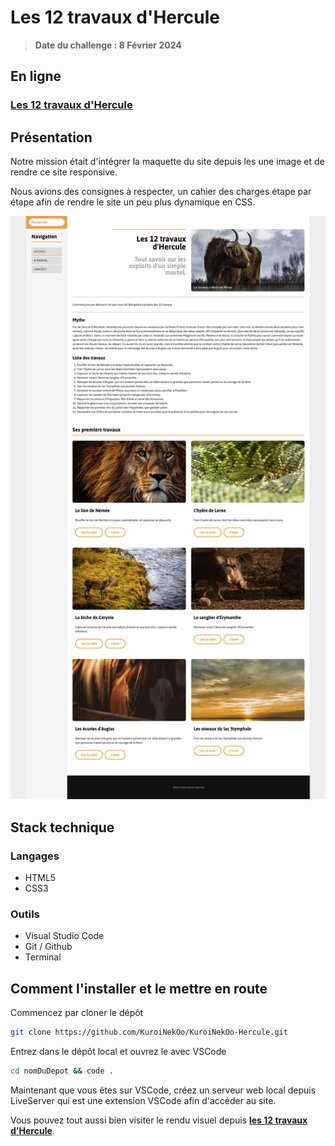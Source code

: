 # Les 12 travaux d'Hercule

> <strong>Date du challenge : 8 Février 2024</strong>

## En ligne

<a href="https://kuroinekoo.github.io/KuroiNekOo-Hercule/"><h3>Les 12 travaux d'Hercule</h3></a>

## Présentation

Notre mission était d'intégrer la maquette du site depuis les une image et de rendre ce site responsive.

Nous avions des consignes à respecter, un cahier des charges étape par étape afin de rendre le site un peu plus dynamique en CSS.

![résultat final desktop](/modele/resultat-desktop.jpg)

## Stack technique

### Langages

- HTML5
- CSS3

### Outils

- Visual Studio Code
- Git / Github
- Terminal

## Comment l'installer et le mettre en route

Commencez par cloner le dépôt

```bash
git clone https://github.com/KuroiNekOo/KuroiNekOo-Hercule.git
```

Entrez dans le dépôt local et ouvrez le avec VSCode

```bash
cd nomDuDepot && code .
```

Maintenant que vous êtes sur VSCode, créez un serveur web local depuis LiveServer qui est une extension VSCode afin d'accéder au site.

Vous pouvez tout aussi bien visiter le rendu visuel depuis <a href="https://kuroinekoo.github.io/KuroiNekOo-Hercule/"><strong>les 12 travaux d'Hercule</strong></a>.
